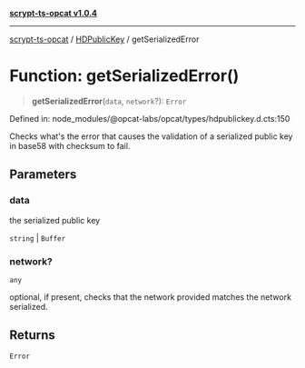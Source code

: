 [**scrypt-ts-opcat v1.0.4**](../../../README.md)

***

[scrypt-ts-opcat](../../../README.md) / [HDPublicKey](../README.md) / getSerializedError

# Function: getSerializedError()

> **getSerializedError**(`data`, `network`?): `Error`

Defined in: node\_modules/@opcat-labs/opcat/types/hdpublickey.d.cts:150

Checks what's the error that causes the validation of a serialized public key
in base58 with checksum to fail.

## Parameters

### data

the serialized public key

`string` | `Buffer`

### network?

`any`

optional, if present, checks that the
    network provided matches the network serialized.

## Returns

`Error`
